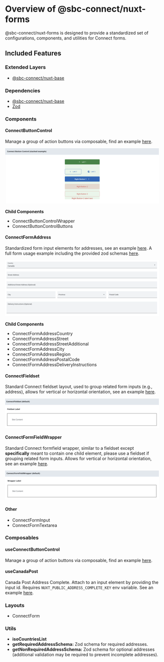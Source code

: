 # Overview of @sbc-connect/nuxt-forms
@sbc-connect/nuxt-forms is designed to provide a standardized set of configurations, components, and utilities for Connect forms.

## Included Features

### Extended Layers
- [@sbc-connect/nuxt-base](../../../../packages/layers/base/README.md)

### Dependencies

- [@sbc-connect/nuxt-base](../../../../packages/layers/base/README.md)
- [Zod](https://zod.dev/)

### Components

#### ConnectButtonControl

Manage a group of action buttons via composable, find an example [here](../../../../packages/layers/forms/.playground/app/pages/examples/components/ConnectButtonControl/Stacked.vue).

![Screenshot of ButtonControl component in stacked mode.](./img/button-control-stacked.png)

**Child Components**
- ConnectButtonControlWrapper
- ConnectButtonControlButtons

#### ConnectFormAddress

Standardized form input elements for addresses, see an example [here](../../../../packages/layers/forms/.playground/app/pages/examples/components/ConnectFormAddress/index.vue). A full form usage example including the provided zod schemas [here](../../../../packages/layers/forms/.playground/app/pages/examples/forms/ConnectFormAddress/index.vue).

![Screenshot of ConnectFormAddress component.](./img/connect-form-address.png)

**Child Components**
- ConnectFormAddressCountry
- ConnectFormAddressStreet
- ConnectFormAddressStreetAdditional
- ConnectFormAddressCity
- ConnectFormAddressRegion
- ConnectFormAddressPostalCode
- ConnectFormAddressDeliveryInstructions

#### ConnectFieldset

Standard Connect fieldset layout, used to group related form inputs (e.g., address), allows for vertical or horizontal orientation, see an example [here](../../../../packages/layers/forms/.playground/app/pages/examples/components/ConnectFieldset/index.vue).

![Screenshot of ConnectFieldset component.](./img/connect-fieldset.png)

#### ConnectFormFieldWrapper

Standard Connect formfield wrapper, similar to a fieldset except **specifically** meant to contain one child element, please use a fieldset if grouping related form inputs. Allows for vertical or horizontal orientation, see an example [here](../../../../packages/layers/forms/.playground/app/pages/examples/components/ConnectFormFieldWrapper/index.vue).

![Screenshot of ConnectFormFieldWrapper component.](./img/connect-form-field-wrapper.png)

#### Other

- ConnectFormInput
- ConnectFormTextarea

### Composables

#### useConnectButtonControl

Manage a group of action buttons via composable, find an example [here](../../../../packages/layers/forms/.playground/app/pages/examples/components/ConnectButtonControl/Stacked.vue).

#### useCanadaPost

Canada Post Address Complete. Attach to an input element by providing the input id. Requires `NUXT_PUBLIC_ADDRESS_COMPLETE_KEY` env variable. See an example [here](../../../../packages/layers/forms/app/components/Connect/Form/Address/Street.vue).

### Layouts

- ConnectForm

### Utils

- **isoCountriesList**
- **getRequiredAddressSchema:** Zod schema for required addresses.
- **getNonRequiredAddressSchema:** Zod schema for optional addresses (additional validation may be required to prevent incomplete addresses).